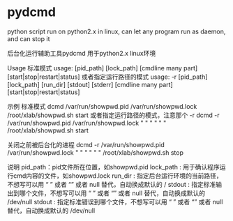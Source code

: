 # pydcmd
python script run on python2.x in linux, can let any program run as daemon, and can stop it 

后台化运行辅助工具pydcmd 用于python2.x linux环境

Usage
标准模式
usage: [pid_path] [lock_path] [cmdline many part] [start|stop|restart|status]
或者指定运行路径的模式
usage:  -r [pid_path] [lock_path] [run_dir] [stdout] [stderr] [cmdline many part] [start|stop|restart|status]

示例
标准模式
dcmd /var/run/showpwd.pid /var/run/showpwd.lock /root/xlab/showpwd.sh start
或者指定运行路径的模式，注意那个 -r
dcmd -r /var/run/showpwd.pid /var/run/showpwd.lock " " " " " " /root/xlab/showpwd.sh start

关闭之前被后台化的进程
dcmd -r /var/run/showpwd.pid /var/run/showpwd.lock " " " " " " /root/xlab/showpwd.sh stop


说明
pid_path：pid文件所在位置，如showpwd.pid
lock_path : 用于确认程序运行cmd内容的文件，如showpwd.lock
run_dir : 指定后台运行环境的当前路径，不想写可以用 “ ” 或者 “” 或者 null 替代，自动换成默认的 /
stdout : 指定标准输出到哪个文件，不想写可以用 “ ” 或者 “” 或者 null 替代，自动换成默认的 /dev/null
stdout : 指定标准错误到哪个文件，不想写可以用 “ ” 或者 “” 或者 null 替代，自动换成默认的 /dev/null
